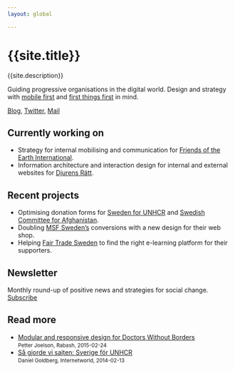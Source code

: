 ```yaml
---
layout: global

---
```


# {{site.title}}

{{site.description}}

Guiding progressive organisations in the digital world. Design and strategy with [mobile first](https://abookapart.com/products/mobile-first) and [first things first](http://www.designishistory.com/1960/first-things-first/) in mind.

[Blog](https://medium.com/@p_jo),
[Twitter](http://twitter.com/p_jo),
[Mail](mailto:contact@p-jo.se)

## Currently working on
* Strategy for internal mobilising and communication for [Friends of the Earth International](http://www.foei.org/).
* Information architecture and interaction design for internal and external websites for [Djurens Rätt](http://djurensratt.se/).

## Recent projects
* Optimising donation forms for [Sweden for UNHCR](https://sverigeforunhcr.se) and [Swedish Committee for Afghanistan](https://swedishcommittee.org).
* Doubling [MSF Sweden’s](https://gavoshop.lakareutangranser.se/) conversions with a new design for their web shop.
* Helping [Fair Trade Sweden](http://fairtrade.se/) to find the right e-learning platform for their supporters.

## Newsletter  
Monthly round-up of positive news and strategies for social change.<br>
[Subscribe](http://eepurl.com/bIbxq9)

## Read more
* [Modular and responsive design for Doctors Without Borders](https://medium.com/@p_jo/sa%CC%8A-designar-vi-la%CC%88kare-utan-gra%CC%88nser-3ea26429404b)    
<small>Petter Joelson, Rabash, 2015-02-24</small>
* [Så gjorde vi sajten: Sverige för UNHCR](http://internetworld.idg.se/2.1006/1.546787/sa-gjorde-vi-sajten--sverige-for-unhcr)    
<small>Daniel Goldberg, Internetworld, 2014-02-13</small>
